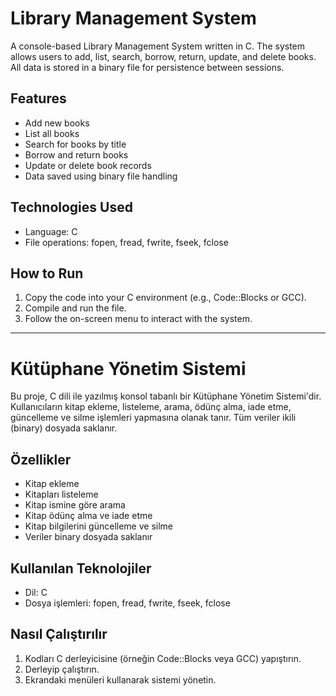 # Library Management System

A console-based Library Management System written in C. The system allows users to add, list, search, borrow, return, update, and delete books. All data is stored in a binary file for persistence between sessions.

## Features
- Add new books
- List all books
- Search for books by title
- Borrow and return books
- Update or delete book records
- Data saved using binary file handling

## Technologies Used
- Language: C
- File operations: fopen, fread, fwrite, fseek, fclose

## How to Run
1. Copy the code into your C environment (e.g., Code::Blocks or GCC).
2. Compile and run the file.
3. Follow the on-screen menu to interact with the system.

---

# Kütüphane Yönetim Sistemi

Bu proje, C dili ile yazılmış konsol tabanlı bir Kütüphane Yönetim Sistemi'dir. Kullanıcıların kitap ekleme, listeleme, arama, ödünç alma, iade etme, güncelleme ve silme işlemleri yapmasına olanak tanır. Tüm veriler ikili (binary) dosyada saklanır.

## Özellikler
- Kitap ekleme
- Kitapları listeleme
- Kitap ismine göre arama
- Kitap ödünç alma ve iade etme
- Kitap bilgilerini güncelleme ve silme
- Veriler binary dosyada saklanır

## Kullanılan Teknolojiler
- Dil: C
- Dosya işlemleri: fopen, fread, fwrite, fseek, fclose

## Nasıl Çalıştırılır
1. Kodları C derleyicisine (örneğin Code::Blocks veya GCC) yapıştırın.
2. Derleyip çalıştırın.
3. Ekrandaki menüleri kullanarak sistemi yönetin.
